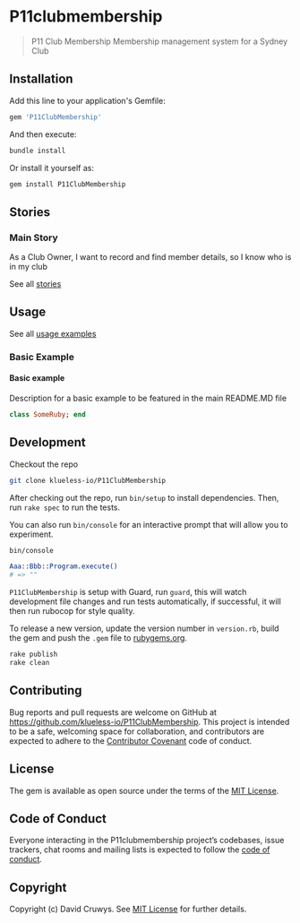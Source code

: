 # P11clubmembership

> P11 Club Membership Membership management system for a Sydney Club

## Installation

Add this line to your application's Gemfile:

```ruby
gem 'P11ClubMembership'
```

And then execute:

```bash
bundle install
```

Or install it yourself as:

```bash
gem install P11ClubMembership
```

## Stories

### Main Story

As a Club Owner, I want to record and find member details, so I know who is in my club

See all [stories](./STORIES.md)

## Usage

See all [usage examples](./USAGE.md)

### Basic Example

#### Basic example

Description for a basic example to be featured in the main README.MD file

```ruby
class SomeRuby; end
```

## Development

Checkout the repo

```bash
git clone klueless-io/P11ClubMembership
```

After checking out the repo, run `bin/setup` to install dependencies. Then, run `rake spec` to run the tests.

You can also run `bin/console` for an interactive prompt that will allow you to experiment.

```bash
bin/console

Aaa::Bbb::Program.execute()
# => ""
```

`P11ClubMembership` is setup with Guard, run `guard`, this will watch development file changes and run tests automatically, if successful, it will then run rubocop for style quality.

To release a new version, update the version number in `version.rb`, build the gem and push the `.gem` file to [rubygems.org](https://rubygems.org).

```bash
rake publish
rake clean
```

## Contributing

Bug reports and pull requests are welcome on GitHub at https://github.com/klueless-io/P11ClubMembership. This project is intended to be a safe, welcoming space for collaboration, and contributors are expected to adhere to the [Contributor Covenant](http://contributor-covenant.org) code of conduct.

## License

The gem is available as open source under the terms of the [MIT License](https://opensource.org/licenses/MIT).

## Code of Conduct

Everyone interacting in the P11clubmembership project’s codebases, issue trackers, chat rooms and mailing lists is expected to follow the [code of conduct](https://github.com/klueless-io/P11ClubMembership/blob/master/CODE_OF_CONDUCT.md).

## Copyright

Copyright (c) David Cruwys. See [MIT License](LICENSE.txt) for further details.
